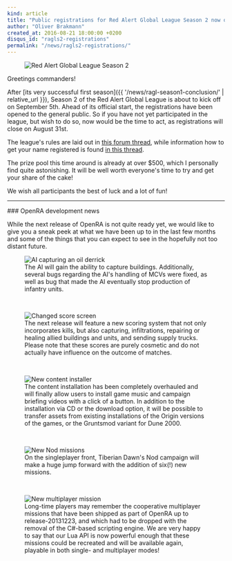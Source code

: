 ```yaml
---
kind: article
title: "Public registrations for Red Alert Global League Season 2 now open!"
author: "Oliver Brakmann"
created_at: 2016-08-21 18:00:00 +0200
disqus_id: "ragls2-registrations"
permalink: "/news/ragls2-registrations/"
---
```


<figure>
  <img src="{{ '/images/news/20160821-ragls2-banner.png' | relative_url }}" alt="Red Alert Global League Season 2" />
</figure>

Greetings commanders!

After [its very successful first season]({{ '/news/ragl-season1-conclusion/' | relative_url }}), Season 2 of the Red Alert Global League is about to kick off on September 5th. Ahead of its official start, the registrations have been opened to the general public. So if you have not yet participated in the league, but wish to do so, now would be the time to act, as registrations will close on August 31st.

The league's rules are laid out in [this forum thread](https://forum.openra.net/viewtopic.php?t=19750), while information how to get your name registered is found [in this thread](https://forum.openra.net/viewtopic.php?t=19734).

The prize pool this time around is already at over $500, which I personally find quite astonishing. It will be well worth everyone's time to try and get your share of the cake!

We wish all participants the best of luck and a lot of fun!

<hr/>
### OpenRA development news

While the next release of OpenRA is not quite ready yet, we would like to give you a sneak peek at what we have been up to in the last few months and some of the things that you can expect to see in the hopefully not too distant future.

<figure>
  <img src="{{ '/images/news/20160821-sneakpeek-ai-capturing.png' | relative_url }}" alt="AI capturing an oil derrick" />
  <figcaption>The AI will gain the ability to capture buildings. Additionally, several bugs regarding the AI's handling of MCVs were fixed, as well as bug that made the AI eventually stop production of infantry units.</figcaption>
</figure>
<br />
<figure>
  <img src="{{ '/images/news/20160821-sneakpeek-score-screen.png' | relative_url }}" alt="Changed score screen" />
  <figcaption>The next release will feature a new scoring system that not only incorporates kills, but also capturing, infiltrations, repairing or healing allied buildings and units, and sending supply trucks. Please note that these scores are purely cosmetic and do not actually have influence on the outcome of matches.</figcaption>
</figure>
<br />
<figure>
  <img src="{{ '/images/news/20160821-sneakpeek-content-installer.png' | relative_url }}" alt="New content installer" />
  <figcaption>The content installation has been completely overhauled and will finally allow users to install game music and campaign briefing videos with a click of a button. In addition to the installation via CD or the download option, it will be possible to transfer assets from existing installations of the Origin versions of the games, or the Gruntsmod variant for Dune 2000.</figcaption>
</figure>
<br />
<figure>
  <img src="{{ '/images/news/20160821-sneakpeek-nod-campaign.png' | relative_url }}" alt="New Nod missions" />
  <figcaption>On the singleplayer front, Tiberian Dawn's Nod campaign will make a huge jump forward with the addition of six(!) new missions.</figcaption>
</figure>
<br />
<figure>
  <img src="{{ '/images/news/20160821-sneakpeek-mp-missions.png' | relative_url }}" alt="New multiplayer mission" />
  <figcaption>Long-time players may remember the cooperative multiplayer missions that have been shipped as part of OpenRA up to release-20131223, and which had to be dropped with the removal of the C#-based scripting engine. We are very happy to say that our Lua API is now powerful enough that these missions could be recreated and will be available again, playable in both single- and multiplayer modes!</figcaption>
</figure>
